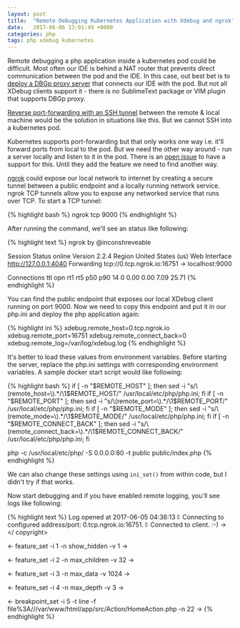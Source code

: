 ```yaml
---
layout: post
title:  "Remote Debugging Kubernetes Application with Xdebug and ngrok"
date:   2017-06-06 13:01:49 +0000
categories: php
tags: php xdebug kubernetes
---
```


Remote debugging a php application inside a kubernetes pod could be difficult. Most often our IDE is behind a NAT router that prevents direct communication between the pod and the IDE. In this case, out best bet is to [deploy a DBGp proxy server](https://derickrethans.nl/debugging-with-multiple-users.html) that connects our IDE with the pod. But not all XDebug clients support it - there is no SublimeText package or VIM plugin that supports DBGp proxy.

[Reverse port-forwarding with an SSH tunnel](https://derickrethans.nl/debugging-with-xdebug-and-firewalls.html) between the remote & local machine would be the solution in situations like this. But we cannot SSH into a kubernetes pod.

Kubernetes supports port-forwarding but that only works one way i.e. it'll forward ports from local to the pod. But we need the other way around - run a server locally and listen to it in the pod. There is an [open issue](https://github.com/kubernetes/kubernetes/issues/20227) to have a support for this.  Until they add the feature we need to find another way.

[ngrok](https://ngrok.io) could expose our local network to internet by creating a secure tunnel between a public endpoint and a locally running network service. ngrok TCP tunnels allow you to expose any networked service that runs over TCP. To start a TCP tunnel:

{% highlight bash %}
ngrok tcp 9000
{% endhighlight %}

After running the command, we'll see an status like following:

{% highlight text %}
ngrok by @inconshreveable

Session Status online
Version 2.2.4
Region United States (us)
Web Interface http://127.0.0.1:4040
Forwarding tcp://0.tcp.ngrok.io:16751 -> localhost:9000

Connections ttl opn rt1 rt5 p50 p90
  14 0 0.00 0.00 7.09 25.71
{% endhighlight %}

You can find the public endpoint that exposes our local XDebug client running on port 9000. Now we need to copy this endpoint and put it in our php.ini and deploy the php application again:

{% highlight ini %}
xdebug.remote_host=0.tcp.ngrok.io
xdebug.remote_port=16751
xdebug.remote_connect_back=0
xdebug.remote_log=/var/log/xdebug.log
{% endhighlight %}

It's better to load these values from environment variables. Before starting the server, replace the php.ini settings with corresponding environment variables. A sample docker start script would like following:

{% highlight bash %}
if [ -n "$REMOTE_HOST" ]; then sed -i "s/\(remote_host=\).*/\1$REMOTE_HOST/" /usr/local/etc/php/php.ini; fi
if [ -n "$REMOTE_PORT" ]; then sed -i "s/\(remote_port=\).*/\1$REMOTE_PORT/" /usr/local/etc/php/php.ini; fi
if [ -n "$REMOTE_MODE" ]; then sed -i "s/\(remote_mode=\).*/\1$REMOTE_MODE/" /usr/local/etc/php/php.ini; fi
if [ -n "$REMOTE_CONNECT_BACK" ]; then sed -i "s/\(remote_connect_back=\).*/\1$REMOTE_CONNECT_BACK/" /usr/local/etc/php/php.ini; fi

php -c /usr/local/etc/php/ -S 0.0.0.0:80 -t public public/index.php
{% endhighlight %}

We can also change these settings using `ini_set()` from within code, but I didn't try if that works.


Now start debugging and if you have enabled remote logging, you'll see logs like following:

{% highlight text %}
Log opened at 2017-06-05 04:36:13
I: Connecting to configured address/port: 0.tcp.ngrok.io:16751.
I: Connected to client. :-)
-> <init xmlns="urn:debugger_protocol_v1" xmlns:xdebug="http://xdebug.org/dbgp/xdebug" fileuri="file:///var/www/html/public/index.php" language="
PHP" xdebug:language_version="5.6.30" protocol_version="1.0" appid="12" idekey="PHPSTORM"><engine version="2.5.4"><![CDATA[Xdebug]]></engine><aut
hor><![CDATA[Derick Rethans]]></author><url><![CDATA[http://xdebug.org]]></url><copyright><![CDATA[Copyright (c) 2002-2017 by Derick Rethans]]></
copyright></init>

<- feature_set -i 1 -n show_hidden -v 1
-> <response xmlns="urn:debugger_protocol_v1" xmlns:xdebug="http://xdebug.org/dbgp/xdebug" command="feature_set" transaction_id="1" feature="show
_hidden" success="1"></response>

<- feature_set -i 2 -n max_children -v 32
-> <response xmlns="urn:debugger_protocol_v1" xmlns:xdebug="http://xdebug.org/dbgp/xdebug" command="feature_set" transaction_id="2" feature="max_
children" success="1"></response>

<- feature_set -i 3 -n max_data -v 1024
-> <response xmlns="urn:debugger_protocol_v1" xmlns:xdebug="http://xdebug.org/dbgp/xdebug" command="feature_set" transaction_id="3" feature="max_
data" success="1"></response>

<- feature_set -i 4 -n max_depth -v 3
-> <response xmlns="urn:debugger_protocol_v1" xmlns:xdebug="http://xdebug.org/dbgp/xdebug" command="feature_set" transaction_id="4" feature="max_
depth" success="1"></response>

<- breakpoint_set -i 5 -t line -f file%3A///var/www/html/app/src/Action/HomeAction.php -n 22
-> <response xmlns="urn:debugger_protocol_v1" xmlns:xdebug="http://xdebug.org/dbgp/xdebug" command="breakpoint_set" transaction_id="5" id="120049
"></response>
{% endhighlight %}
